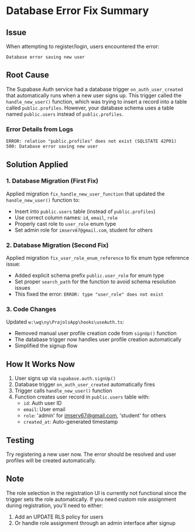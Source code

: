 # Database Error Fix Summary

## Issue
When attempting to register/login, users encountered the error:
```
Database error saving new user
```

## Root Cause
The Supabase Auth service had a database trigger `on_auth_user_created` that automatically runs when a new user signs up. This trigger called the `handle_new_user()` function, which was trying to insert a record into a table called `public.profiles`. However, your database schema uses a table named `public.users` instead of `public.profiles`.

### Error Details from Logs
```
ERROR: relation "public.profiles" does not exist (SQLSTATE 42P01)
500: Database error saving new user
```

## Solution Applied

### 1. Database Migration (First Fix)
Applied migration `fix_handle_new_user_function` that updated the `handle_new_user()` function to:
- Insert into `public.users` table (instead of `public.profiles`)
- Use correct column names: `id`, `email`, `role`
- Properly cast role to `user_role` enum type
- Set admin role for `imserv67@gmail.com`, student for others

### 2. Database Migration (Second Fix)
Applied migration `fix_user_role_enum_reference` to fix enum type reference issue:
- Added explicit schema prefix `public.user_role` for enum type
- Set proper `search_path` for the function to avoid schema resolution issues
- This fixed the error: `ERROR: type "user_role" does not exist`

### 3. Code Changes
Updated `w:\wg\ny\PrajolsApp\hooks\useAuth.ts`:
- Removed manual user profile creation code from `signUp()` function
- The database trigger now handles user profile creation automatically
- Simplified the signup flow

## How It Works Now

1. User signs up via `supabase.auth.signUp()`
2. Database trigger `on_auth_user_created` automatically fires
3. Trigger calls `handle_new_user()` function
4. Function creates user record in `public.users` table with:
   - `id`: Auth user ID
   - `email`: User email
   - `role`: 'admin' for imserv67@gmail.com, 'student' for others
   - `created_at`: Auto-generated timestamp

## Testing
Try registering a new user now. The error should be resolved and user profiles will be created automatically.

## Note
The role selection in the registration UI is currently not functional since the trigger sets the role automatically. If you need custom role assignment during registration, you'll need to either:
1. Add an UPDATE RLS policy for users
2. Or handle role assignment through an admin interface after signup
